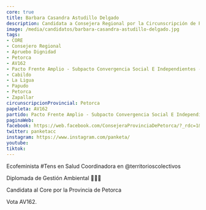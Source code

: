 ```yaml
---
core: true
title: Barbara Casandra Astudillo Delgado
description: Candidata a Consejera Regional por la Circunscripción de Petorca
image: /media/candidatos/barbara-casandra-astudillo-delgado.jpg
tags:
- CORE
- Consejero Regional
- Apruebo Dignidad
- Petorca
- AV162
- Pacto Frente Amplio - Subpacto Convergencia Social E Independientes - Convergencia Social
- Cabildo
- La Ligua
- Papudo
- Petorca
- Zapallar
circunscripcionProvincial: Petorca
papeleta: AV162
partido: Pacto Frente Amplio - Subpacto Convergencia Social E Independientes - Convergencia Social
paginaWeb:
facebook: https://web.facebook.com/ConsejeraProvinciaDePetorca/?_rdc=1&_rdr
twitter: panketacc
instagram: https://www.instagram.com/panketa/
youtube:
tiktok:
---
```

Ecofeminista #Tens en Salud Coordinadora en @territorioscolectivos

Diplomada de Gestión Ambiental 🌵💗💦

Candidata al Core por la Provincia de Petorca

Vota AV162.
